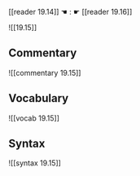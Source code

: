 [[reader 19.14]] ☚ : ☛ [[reader 19.16]]

![[19.15]]

## Commentary

![[commentary 19.15]]

## Vocabulary

![[vocab 19.15]]

## Syntax

![[syntax 19.15]]

